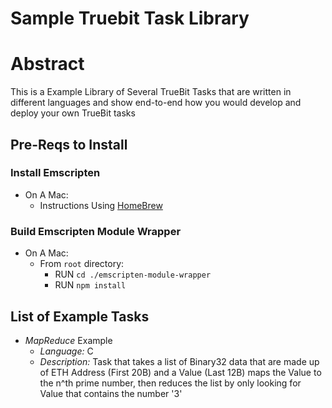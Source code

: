 # Sample Truebit Task Library

# Abstract

This is a Example Library of Several TrueBit Tasks that are written in different languages and show end-to-end how you would develop and deploy your own TrueBit tasks

## Pre-Reqs to Install

### Install Emscripten

* On A Mac:
    * Instructions Using [HomeBrew](https://formulae.brew.sh/formula/emscripten)

### Build Emscripten Module Wrapper

* On A Mac:
    * From `root` directory:
        * RUN `cd ./emscripten-module-wrapper`
        * RUN `npm install`

## List of Example Tasks

* _MapReduce_ Example
    * _Language:_ C
    * _Description:_ Task that takes a list of Binary32 data that are made up of ETH Address (First 20B) and a Value (Last 12B) maps the Value to the n^th prime number, then reduces the list by only looking for Value that contains the number '3'

